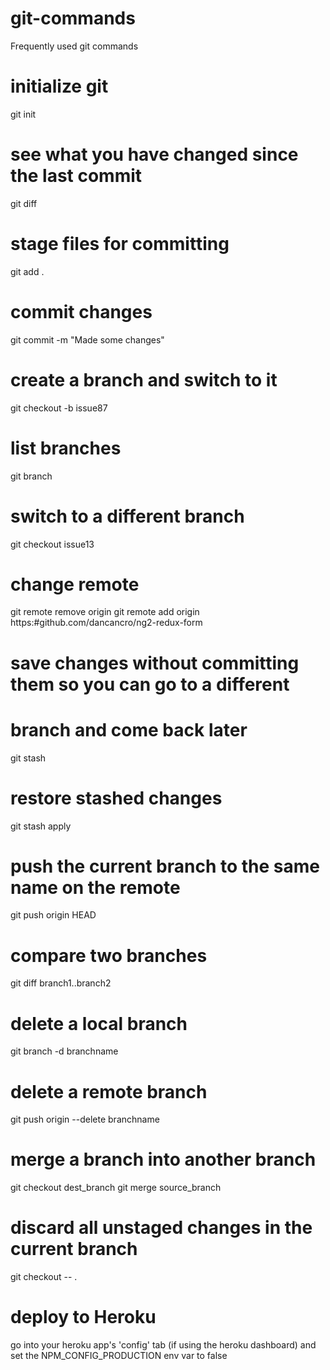 # git-commands
Frequently used git commands

# initialize git
git init

# see what you have changed since the last commit
git diff

# stage files for committing
git add .

# commit changes
git commit -m "Made some changes"

# create a branch and switch to it
git checkout -b issue87

# list branches
git branch

# switch to a different branch
git checkout issue13

# change remote 
git remote remove origin
git remote add origin https:#github.com/dancancro/ng2-redux-form

# save changes without committing them so you can go to a different 
# branch and come back later
git stash

# restore stashed changes
git stash apply

# push the current branch to the same name on the remote
git push origin HEAD

# compare two branches
git diff branch1..branch2

# delete a local branch
git branch -d branchname

# delete a remote branch
git push origin --delete branchname

# merge a branch into another branch
git checkout dest_branch
git merge source_branch

# discard all unstaged changes in the current branch
git checkout -- .

# deploy to Heroku
go into your heroku app's 'config' tab (if using the heroku dashboard) and set the NPM_CONFIG_PRODUCTION env var to false
